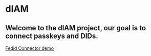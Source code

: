 # dIAM

## Welcome to the dIAM project, our goal is to connect passkeys and DIDs.

[Fedid Connector demo](https://youtu.be/t4iv_toYhfk)
